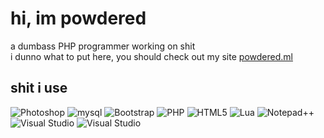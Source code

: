 # hi, im powdered
a dumbass PHP programmer working on shit  
i dunno what to put here, you should check out my site [powdered.ml](http://powdered.ml)  
## shit i use
<img src="https://img.shields.io/badge/photoshop-%2331a8ff.svg?logo=adobe-photoshop&logoColor=white&style=for-the-badge" alt="Photoshop" /> <img src="https://img.shields.io/badge/mysql-%23a51f17.svg?logo=mysql&logoColor=white&style=for-the-badge" alt="mysql" />
<img src="https://img.shields.io/badge/bootstrap-%237952b3.svg?logo=bootstrap&logoColor=white&style=for-the-badge" alt="Bootstrap" />
<img src="https://img.shields.io/badge/php-%23777bb4.svg?logo=php&logoColor=white&style=for-the-badge" alt="PHP" />
<img src="https://img.shields.io/badge/html5-%23e34f26.svg?logo=html5&logoColor=white&style=for-the-badge" alt="HTML5" />
<img src="https://img.shields.io/badge/lua-%232c2d72.svg?logo=lua&logoColor=white&style=for-the-badge" alt="Lua" />
<img src="https://img.shields.io/badge/Notepad%2B%2B-darkgreen.svg?logo=notepadplusplus&logoColor=white&style=for-the-badge" alt="Notepad++" />
<img src="https://img.shields.io/badge/visual%20studio-%230078d7.svg?logo=visual-studio-code&logoColor=white&style=for-the-badge" alt="Visual Studio" />
<img src="https://img.shields.io/badge/python.svg?logo=visual-studio-code&logoColor=white&style=for-the-badge" alt="Visual Studio" />
